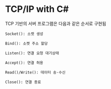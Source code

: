 # TCP/IP with C#

TCP 기반의 서버 프로그램은 다음과 같은 순서로 구현됨

```
Socket(): 소켓 생성

Bind(): 소켓 주소 할당

Listen(): 연결 요청 대기상태

Accept(): 연결 허용

Read()/Write(): 데이터 송·수신

Close(): 연결 종료
```
